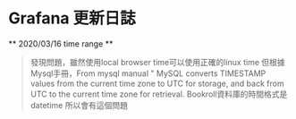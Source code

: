 # Grafana 更新日誌
** 2020/03/16 time range **
>發現問題，雖然使用local browser time可以使用正確的linux time
但根據Mysql手冊，From mysql manual " MySQL converts TIMESTAMP values from the current time zone to UTC for storage, and back from UTC to the current time zone for retrieval.
Bookroll資料庫的時間格式是datetime 所以會有這個問題



